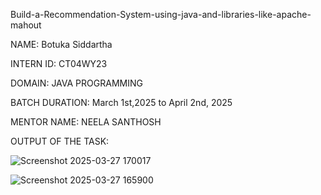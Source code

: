Build-a-Recommendation-System-using-java-and-libraries-like-apache-mahout

NAME: Botuka Siddartha

INTERN ID: CT04WY23

DOMAIN: JAVA PROGRAMMING

BATCH DURATION: March 1st,2025 to April 2nd, 2025

MENTOR NAME: NEELA SANTHOSH

OUTPUT OF THE TASK:



![Screenshot 2025-03-27 170017](https://github.com/user-attachments/assets/bb3c5264-8fb7-4c0a-b726-b6d7bf228eff)




![Screenshot 2025-03-27 165900](https://github.com/user-attachments/assets/be089c4e-bc49-4a8b-a4a0-ee4eccc41b6d)
